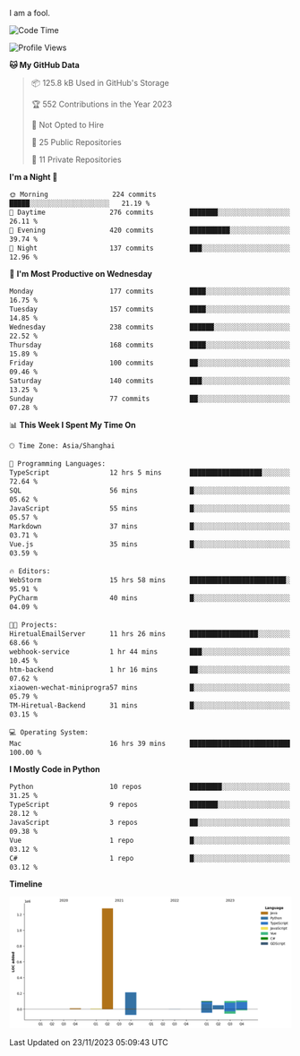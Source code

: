 I am a fool.

<!--START_SECTION:waka-->
![Code Time](http://img.shields.io/badge/Code%20Time-910%20hrs%2052%20mins-blue)

![Profile Views](http://img.shields.io/badge/Profile%20Views-26-blue)

**🐱 My GitHub Data** 

> 📦 125.8 kB Used in GitHub's Storage 
 > 
> 🏆 552 Contributions in the Year 2023
 > 
> 🚫 Not Opted to Hire
 > 
> 📜 25 Public Repositories 
 > 
> 🔑 11 Private Repositories 
 > 
**I'm a Night 🦉** 

```text
🌞 Morning                224 commits         █████░░░░░░░░░░░░░░░░░░░░   21.19 % 
🌆 Daytime                276 commits         ███████░░░░░░░░░░░░░░░░░░   26.11 % 
🌃 Evening                420 commits         ██████████░░░░░░░░░░░░░░░   39.74 % 
🌙 Night                  137 commits         ███░░░░░░░░░░░░░░░░░░░░░░   12.96 % 
```
📅 **I'm Most Productive on Wednesday** 

```text
Monday                   177 commits         ████░░░░░░░░░░░░░░░░░░░░░   16.75 % 
Tuesday                  157 commits         ████░░░░░░░░░░░░░░░░░░░░░   14.85 % 
Wednesday                238 commits         ██████░░░░░░░░░░░░░░░░░░░   22.52 % 
Thursday                 168 commits         ████░░░░░░░░░░░░░░░░░░░░░   15.89 % 
Friday                   100 commits         ██░░░░░░░░░░░░░░░░░░░░░░░   09.46 % 
Saturday                 140 commits         ███░░░░░░░░░░░░░░░░░░░░░░   13.25 % 
Sunday                   77 commits          ██░░░░░░░░░░░░░░░░░░░░░░░   07.28 % 
```


📊 **This Week I Spent My Time On** 

```text
🕑︎ Time Zone: Asia/Shanghai

💬 Programming Languages: 
TypeScript               12 hrs 5 mins       ██████████████████░░░░░░░   72.64 % 
SQL                      56 mins             █░░░░░░░░░░░░░░░░░░░░░░░░   05.62 % 
JavaScript               55 mins             █░░░░░░░░░░░░░░░░░░░░░░░░   05.57 % 
Markdown                 37 mins             █░░░░░░░░░░░░░░░░░░░░░░░░   03.71 % 
Vue.js                   35 mins             █░░░░░░░░░░░░░░░░░░░░░░░░   03.59 % 

🔥 Editors: 
WebStorm                 15 hrs 58 mins      ████████████████████████░   95.91 % 
PyCharm                  40 mins             █░░░░░░░░░░░░░░░░░░░░░░░░   04.09 % 

🐱‍💻 Projects: 
HiretualEmailServer      11 hrs 26 mins      █████████████████░░░░░░░░   68.66 % 
webhook-service          1 hr 44 mins        ███░░░░░░░░░░░░░░░░░░░░░░   10.45 % 
htm-backend              1 hr 16 mins        ██░░░░░░░░░░░░░░░░░░░░░░░   07.62 % 
xiaowen-wechat-miniprogra57 mins             █░░░░░░░░░░░░░░░░░░░░░░░░   05.79 % 
TM-Hiretual-Backend      31 mins             █░░░░░░░░░░░░░░░░░░░░░░░░   03.15 % 

💻 Operating System: 
Mac                      16 hrs 39 mins      █████████████████████████   100.00 % 
```

**I Mostly Code in Python** 

```text
Python                   10 repos            ████████░░░░░░░░░░░░░░░░░   31.25 % 
TypeScript               9 repos             ███████░░░░░░░░░░░░░░░░░░   28.12 % 
JavaScript               3 repos             ██░░░░░░░░░░░░░░░░░░░░░░░   09.38 % 
Vue                      1 repo              █░░░░░░░░░░░░░░░░░░░░░░░░   03.12 % 
C#                       1 repo              █░░░░░░░░░░░░░░░░░░░░░░░░   03.12 % 
```



**Timeline**

![Lines of Code chart](https://raw.githubusercontent.com/VeejaLiu/VeejaLiu/master/assets/bar_graph.png)


 Last Updated on 23/11/2023 05:09:43 UTC
<!--END_SECTION:waka-->

